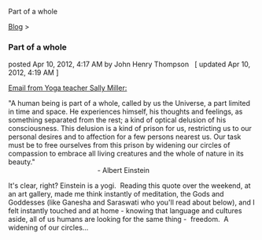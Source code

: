Part of a whole 

[Blog](../z-blog-1.html)‎ > ‎

### Part of a whole

posted Apr 10, 2012, 4:17 AM by John Henry Thompson   \[ updated Apr 10, 2012, 4:19 AM \]

  

[Email from Yoga teacher Sally Miller:](http://www.yoginibloom.com/about-sally.html)  
  
"A human being is part of a whole, called by us the Universe, a part limited in time and space. He experiences himself, his thoughts and feelings, as something separated from the rest; a kind of optical delusion of his consciousness. This delusion is a kind of prison for us, restricting us to our personal desires and to affection for a few persons nearest us. Our task must be to free ourselves from this prison by widening our circles of compassion to embrace all living creatures and the whole of nature in its beauty."  
                                              - Albert Einstein  
  
It's clear, right? Einstein is a yogi.  Reading this quote over the weekend, at an art gallery, made me think instantly of meditation, the Gods and Goddesses (like Ganesha and Saraswati who you'll read about below), and I felt instantly touched and at home - knowing that language and cultures aside, all of us humans are looking for the same thing -  freedom.  A widening of our circles...  
  

  

  

  

